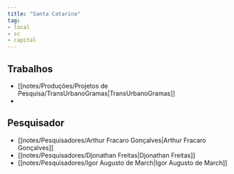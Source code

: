 ```yaml
---
title: "Santa Catarina"
tag:
- local
- sc
- capital
---
```


## Trabalhos
- [[notes/Produções/Projetos de Pesquisa/TransUrbanoGramas|TransUrbanoGramas]]
- 

## Pesquisador
- [[notes/Pesquisadores/Arthur Fracaro Gonçalves|Arthur Fracaro Gonçalves]]
- [[notes/Pesquisadores/Djonathan Freitas|Djonathan Freitas]]
- [[notes/Pesquisadores/Igor Augusto de March|Igor Augusto de March]]